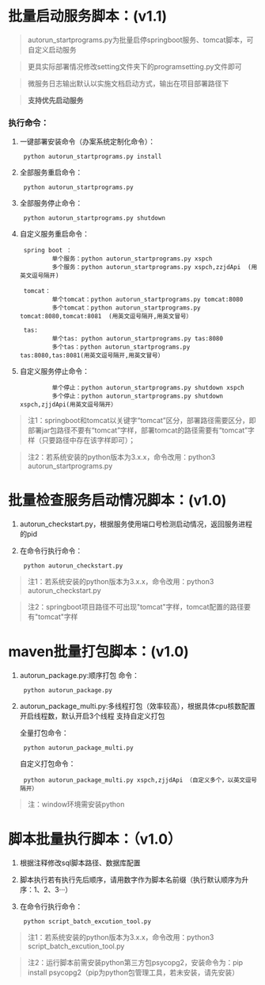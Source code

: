 # 批量启动服务脚本：(v1.1)
>autorun_startprograms.py为批量启停springboot服务、tomcat脚本，可自定义启动服务

>更具实际部署情况修改setting文件夹下的programsetting.py文件即可

>微服务日志输出默认以实施文档启动方式，输出在项目部署路径下

>**支持优先启动服务**
### 执行命令：
1. 一键部署安装命令（办案系统定制化命令）：

        python autorun_startprograms.py install
2. 全部服务重启命令：

        python autorun_startprograms.py
3. 全部服务停止命令：

        python autorun_startprograms.py shutdown
4. 自定义服务重启命令：

        spring boot ：
                单个服务：python autorun_startprograms.py xspch
                多个服务：python autorun_startprograms.py xspch,zzjdApi  (用英文逗号隔开)

        tomcat：
                单个tomcat：python autorun_startprograms.py tomcat:8080
                多个tomcat：python autorun_startprograms.py tomcat:8080,tomcat:8081  (用英文逗号隔开,用英文冒号）

        tas:
                单个tas: python autorun_startprograms.py tas:8080
                多个tas：python autorun_startprograms.py tas:8080,tas:8081(用英文逗号隔开,用英文冒号）
5. 自定义服务停止命令：

                单个停止：python autorun_startprograms.py shutdown xspch
                多个停止：python autorun_startprograms.py shutdown xspch,zjjdApi(用英文逗号隔开）
>注1：springboot和tomcat以关键字“tomcat”区分，部署路径需要区分，即部署jar包路径不要有“tomcat”字样，部署tomcat的路径需要有“tomcat”字样（只要路径中存在该字样即可）；

>注2：若系统安装的python版本为3.x.x，命令改用：python3 autorun_startprograms.py



# 批量检查服务启动情况脚本：(v1.0)
1. autorun_checkstart.py，根据服务使用端口号检测启动情况，返回服务进程的pid
2. 在命令行执行命令：
        
        python autorun_checkstart.py
>注1：若系统安装的python版本为3.x.x，命令改用：python3 autorun_checkstart.py
    
>注2：springboot项目路径不可出现"tomcat"字样，tomcat配置的路径要有"tomcat"字样



# maven批量打包脚本：(v1.0)
1. autorun_package.py:顺序打包
命令：
        
        python autorun_package.py
2. autorun_package_multi.py:多线程打包（效率较高），根据具体cpu核数配置开启线程数，默认开启3个线程
支持自定义打包

    全量打包命令：

        python autorun_package_multi.py
    自定义打包命令：

        python autorun_package_multi.py xspch,zjjdApi （自定义多个，以英文逗号隔开）
>注：window环境需安装python

# 脚本批量执行脚本：（v1.0）
1. 根据注释修改sql脚本路径、数据库配置
2. 脚本执行若有执行先后顺序，请用数字作为脚本名前缀（执行默认顺序为升序：1、2、3···）
3. 在命令行执行命令：

        python script_batch_excution_tool.py
>注1：若系统安装的python版本为3.x.x，命令改用：python3 script_batch_excution_tool.py
    
>注2：运行脚本前需安装python第三方包psycopg2，安装命令为：pip install psycopg2（pip为python包管理工具，若未安装，请先安装）